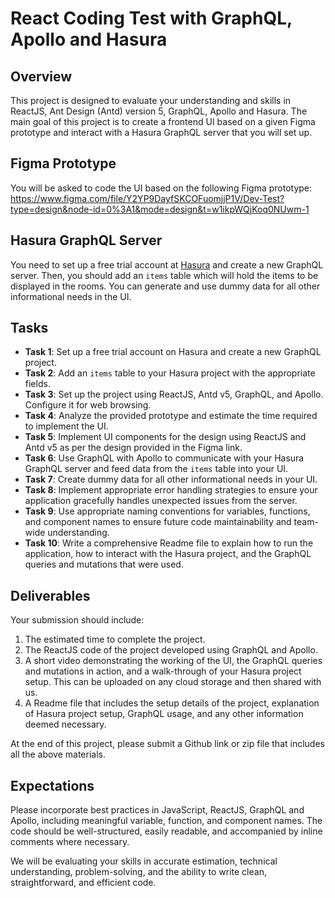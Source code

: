 # React Coding Test with GraphQL, Apollo and Hasura

## Overview

This project is designed to evaluate your understanding and skills in ReactJS, Ant Design (Antd) version 5, GraphQL, Apollo and Hasura. The main goal of this project is to create a frontend UI based on a given Figma prototype and interact with a Hasura GraphQL server that you will set up.

## Figma Prototype

You will be asked to code the UI based on the following Figma prototype: https://www.figma.com/file/Y2YP9DayfSKCOFuomjjP1V/Dev-Test?type=design&node-id=0%3A1&mode=design&t=w1ikpWQjKoq0NUwm-1

## Hasura GraphQL Server

You need to set up a free trial account at [Hasura](https://hasura.io/pricing/) and create a new GraphQL server. Then, you should add an `items` table which will hold the items to be displayed in the rooms. You can generate and use dummy data for all other informational needs in the UI.

## Tasks

- **Task 1**: Set up a free trial account on Hasura and create a new GraphQL project.
- **Task 2**: Add an `items` table to your Hasura project with the appropriate fields.
- **Task 3**: Set up the project using ReactJS, Antd v5, GraphQL, and Apollo. Configure it for web browsing.
- **Task 4**: Analyze the provided prototype and estimate the time required to implement the UI.
- **Task 5**: Implement UI components for the design using ReactJS and Antd v5 as per the design provided in the Figma link.
- **Task 6**: Use GraphQL with Apollo to communicate with your Hasura GraphQL server and feed data from the `items` table into your UI. 
- **Task 7**: Create dummy data for all other informational needs in your UI.
- **Task 8**: Implement appropriate error handling strategies to ensure your application gracefully handles unexpected issues from the server.
- **Task 9**: Use appropriate naming conventions for variables, functions, and component names to ensure future code maintainability and team-wide understanding.
- **Task 10**: Write a comprehensive Readme file to explain how to run the application, how to interact with the Hasura project, and the GraphQL queries and mutations that were used.

## Deliverables 

Your submission should include: 

1. The estimated time to complete the project.
2. The ReactJS code of the project developed using GraphQL and Apollo.
3. A short video demonstrating the working of the UI, the GraphQL queries and mutations in action, and a walk-through of your Hasura project setup. This can be uploaded on any cloud storage and then shared with us.
4. A Readme file that includes the setup details of the project, explanation of Hasura project setup, GraphQL usage, and any other information deemed necessary.

At the end of this project, please submit a Github link or zip file that includes all the above materials.

## Expectations

Please incorporate best practices in JavaScript, ReactJS, GraphQL and Apollo, including meaningful variable, function, and component names. The code should be well-structured, easily readable, and accompanied by inline comments where necessary.

We will be evaluating your skills in accurate estimation, technical understanding, problem-solving, and the ability to write clean, straightforward, and efficient code.
